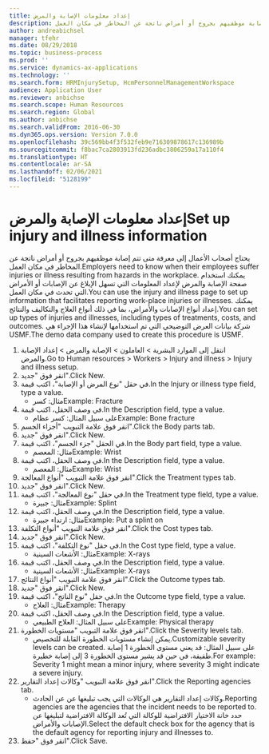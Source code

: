 ```yaml
---
title: إعداد معلومات الإصابة والمرض
description: يحتاج أصحاب الأعمال إلى معرفة متى تتم إصابة موظفيهم بجروح أو أمراض ناتجة عن المخاطر في مكان العمل.
author: andreabichsel
manager: tfehr
ms.date: 08/29/2018
ms.topic: business-process
ms.prod: ''
ms.service: dynamics-ax-applications
ms.technology: ''
ms.search.form: HRMInjurySetup, HcmPersonnelManagementWorkspace
audience: Application User
ms.reviewer: anbichse
ms.search.scope: Human Resources
ms.search.region: Global
ms.author: anbichse
ms.search.validFrom: 2016-06-30
ms.dyn365.ops.version: Version 7.0.0
ms.openlocfilehash: 39c569bb4f3f532feb9e716309878617c136989b
ms.sourcegitcommit: f8bac7ca2803913fd236adbc3806259a17a110f4
ms.translationtype: HT
ms.contentlocale: ar-SA
ms.lasthandoff: 02/06/2021
ms.locfileid: "5128199"
---
```

# <a name="set-up-injury-and-illness-information"></a><span data-ttu-id="0a4c1-103">إعداد معلومات الإصابة والمرض</span><span class="sxs-lookup"><span data-stu-id="0a4c1-103">Set up injury and illness information</span></span>



<span data-ttu-id="0a4c1-104">يحتاج أصحاب الأعمال إلى معرفة متى تتم إصابة موظفيهم بجروح أو أمراض ناتجة عن المخاطر في مكان العمل.</span><span class="sxs-lookup"><span data-stu-id="0a4c1-104">Employers need to know when their employees suffer injuries or illness resulting from hazards in the workplace.</span></span> <span data-ttu-id="0a4c1-105">يمكنك استخدام صفحة الإصابة والمرض لإعداد المعلومات التي تسهل الإبلاغ عن الإصابات أو الأمراض التي تحدث في مكان العمل.</span><span class="sxs-lookup"><span data-stu-id="0a4c1-105">You can use the injury and illness page to set up information that facilitates reporting work-place injuries or illnesses.</span></span> <span data-ttu-id="0a4c1-106">يمكنك إعداد أنواع الإصابات والأمراض، بما في ذلك أنواع العلاج والتكاليف والنتائج.</span><span class="sxs-lookup"><span data-stu-id="0a4c1-106">You can set up types of injuries and illnesses, including types of treatments, costs, and outcomes.</span></span> <span data-ttu-id="0a4c1-107">شركة بيانات العرض التوضيحي التي تم استخدامها لإنشاء هذا الإجراء هي USMF.</span><span class="sxs-lookup"><span data-stu-id="0a4c1-107">The demo data company used to create this procedure is USMF.</span></span>

1. <span data-ttu-id="0a4c1-108">انتقل إلى الموارد البشرية > العاملون‬ > الإصابة والمرض > إعداد الإصابة والمرض.</span><span class="sxs-lookup"><span data-stu-id="0a4c1-108">Go to Human resources > Workers > Injury and illness > Injury and illness setup.</span></span>
2. <span data-ttu-id="0a4c1-109">انقر فوق "جديد".</span><span class="sxs-lookup"><span data-stu-id="0a4c1-109">Click New.</span></span>
3. <span data-ttu-id="0a4c1-110">في حقل "نوع المرض أو الإصابة"، اكتب قيمة.</span><span class="sxs-lookup"><span data-stu-id="0a4c1-110">In the Injury or illness type field, type a value.</span></span>
    * <span data-ttu-id="0a4c1-111">مثال: كسر</span><span class="sxs-lookup"><span data-stu-id="0a4c1-111">Example: Fracture</span></span>  
4. <span data-ttu-id="0a4c1-112">في وصف الحقل، اكتب قيمة.</span><span class="sxs-lookup"><span data-stu-id="0a4c1-112">In the Description field, type a value.</span></span>
    * <span data-ttu-id="0a4c1-113">على سبيل المثال: كسر عظام</span><span class="sxs-lookup"><span data-stu-id="0a4c1-113">Example: Bone fracture</span></span>  
5. <span data-ttu-id="0a4c1-114">انقر فوق علامة التبويب "أجزاء الجسم".</span><span class="sxs-lookup"><span data-stu-id="0a4c1-114">Click the Body parts tab.</span></span>
6. <span data-ttu-id="0a4c1-115">انقر فوق "جديد".</span><span class="sxs-lookup"><span data-stu-id="0a4c1-115">Click New.</span></span>
7. <span data-ttu-id="0a4c1-116">في الحقل "جزء الجسم"، اكتب قيمة.</span><span class="sxs-lookup"><span data-stu-id="0a4c1-116">In the Body part field, type a value.</span></span>
    * <span data-ttu-id="0a4c1-117">مثال: المعصم</span><span class="sxs-lookup"><span data-stu-id="0a4c1-117">Example: Wrist</span></span>  
8. <span data-ttu-id="0a4c1-118">في وصف الحقل، اكتب قيمة.</span><span class="sxs-lookup"><span data-stu-id="0a4c1-118">In the Description field, type a value.</span></span>
    * <span data-ttu-id="0a4c1-119">مثال: المعصم</span><span class="sxs-lookup"><span data-stu-id="0a4c1-119">Example: Wrist</span></span>  
9. <span data-ttu-id="0a4c1-120">انقر فوق علامة التبويب "أنواع المعالجة".</span><span class="sxs-lookup"><span data-stu-id="0a4c1-120">Click the Treatment types tab.</span></span>
10. <span data-ttu-id="0a4c1-121">انقر فوق "جديد".</span><span class="sxs-lookup"><span data-stu-id="0a4c1-121">Click New.</span></span>
11. <span data-ttu-id="0a4c1-122">في حقل "نوع المعالجة"، اكتب قيمة.</span><span class="sxs-lookup"><span data-stu-id="0a4c1-122">In the Treatment type field, type a value.</span></span>
    * <span data-ttu-id="0a4c1-123">مثال: جبيرة</span><span class="sxs-lookup"><span data-stu-id="0a4c1-123">Example: Splint</span></span>  
12. <span data-ttu-id="0a4c1-124">في وصف الحقل، اكتب قيمة.</span><span class="sxs-lookup"><span data-stu-id="0a4c1-124">In the Description field, type a value.</span></span>
    * <span data-ttu-id="0a4c1-125">مثال: ارتداء جبيرة</span><span class="sxs-lookup"><span data-stu-id="0a4c1-125">Example: Put a splint on</span></span>  
13. <span data-ttu-id="0a4c1-126">انقر فوق علامة التبويب "أنواع التكلفة‬".</span><span class="sxs-lookup"><span data-stu-id="0a4c1-126">Click the Cost types tab.</span></span>
14. <span data-ttu-id="0a4c1-127">انقر فوق "جديد".</span><span class="sxs-lookup"><span data-stu-id="0a4c1-127">Click New.</span></span>
15. <span data-ttu-id="0a4c1-128">في حقل "نوع التكلفة"، اكتب قيمة.</span><span class="sxs-lookup"><span data-stu-id="0a4c1-128">In the Cost type field, type a value.</span></span>
    * <span data-ttu-id="0a4c1-129">مثال: الأشعات السينية</span><span class="sxs-lookup"><span data-stu-id="0a4c1-129">Example: X-rays</span></span>  
16. <span data-ttu-id="0a4c1-130">في وصف الحقل، اكتب قيمة.</span><span class="sxs-lookup"><span data-stu-id="0a4c1-130">In the Description field, type a value.</span></span>
    * <span data-ttu-id="0a4c1-131">مثال: الأشعات السينية</span><span class="sxs-lookup"><span data-stu-id="0a4c1-131">Example: X-rays</span></span>  
17. <span data-ttu-id="0a4c1-132">انقر فوق علامة التبويب "أنواع النتائج".</span><span class="sxs-lookup"><span data-stu-id="0a4c1-132">Click the Outcome types tab.</span></span>
18. <span data-ttu-id="0a4c1-133">انقر فوق "جديد".</span><span class="sxs-lookup"><span data-stu-id="0a4c1-133">Click New.</span></span>
19. <span data-ttu-id="0a4c1-134">في حقل "نوع الناتج"، اكتب قيمة.</span><span class="sxs-lookup"><span data-stu-id="0a4c1-134">In the Outcome type field, type a value.</span></span>
    * <span data-ttu-id="0a4c1-135">مثال: العلاج</span><span class="sxs-lookup"><span data-stu-id="0a4c1-135">Example: Therapy</span></span>  
20. <span data-ttu-id="0a4c1-136">في وصف الحقل، اكتب قيمة.</span><span class="sxs-lookup"><span data-stu-id="0a4c1-136">In the Description field, type a value.</span></span>
    * <span data-ttu-id="0a4c1-137">على سبيل المثال: العلاج الطبيعي</span><span class="sxs-lookup"><span data-stu-id="0a4c1-137">Example: Physical therapy</span></span>  
21. <span data-ttu-id="0a4c1-138">انقر فوق علامة التبويب "مستويات الخطورة".</span><span class="sxs-lookup"><span data-stu-id="0a4c1-138">Click the Severity levels tab.</span></span>
    * <span data-ttu-id="0a4c1-139">يمكن إنشاء مستويات الخطورة القابلة للتخصيص.</span><span class="sxs-lookup"><span data-stu-id="0a4c1-139">Customizable severity levels can be created.</span></span> <span data-ttu-id="0a4c1-140">على سبيل المثال: قد يعني مستوى الخطورة 1 إصابة طفيفة، في حين قد يشير مستوى الخطورة 3 إلى إصابة خطيرة.</span><span class="sxs-lookup"><span data-stu-id="0a4c1-140">For example: Severity 1 might mean a minor injury, where severity 3 might indicate a severe injury.</span></span>  
22. <span data-ttu-id="0a4c1-141">انقر فوق علامة التبويب "وكالات إعداد التقارير".</span><span class="sxs-lookup"><span data-stu-id="0a4c1-141">Click the Reporting agencies tab.</span></span>
    * <span data-ttu-id="0a4c1-142">وكالات إعداد التقارير هي الوكالات التي يجب تبليغها عن عن الحادث.</span><span class="sxs-lookup"><span data-stu-id="0a4c1-142">Reporting agencies are the agencies that the incident needs to be reported to.</span></span> <span data-ttu-id="0a4c1-143">حدد خانة الاختيار الافتراضية للوكالة التي تُعد الوكالة الافتراضية لتبليغها عن الإصابات والأمراض.</span><span class="sxs-lookup"><span data-stu-id="0a4c1-143">Select the default check box for the agency that is the default agency for reporting injury and illnesses to.</span></span>  
23. <span data-ttu-id="0a4c1-144">انقر فوق "حفظ".</span><span class="sxs-lookup"><span data-stu-id="0a4c1-144">Click Save.</span></span>

